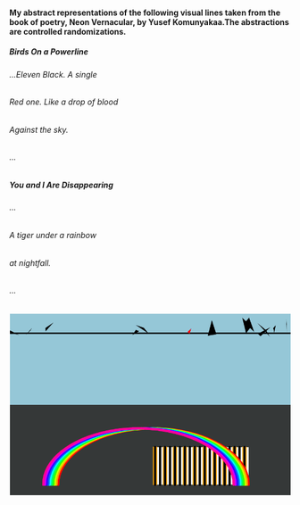 #### My abstract representations of the following visual lines taken from the book of poetry, Neon Vernacular, by Yusef Komunyakaa.The abstractions are controlled randomizations. 

##### Birds On a Powerline
###### ...Eleven Black. A single 
###### Red one. Like a drop of blood
###### Against the sky.
###### ...


##### You and I Are Disappearing
###### ...
###### A tiger under a rainbow
######   at nightfall.
###### ...

![](birdsOnWire_tigerUnderRainbow.gif)
